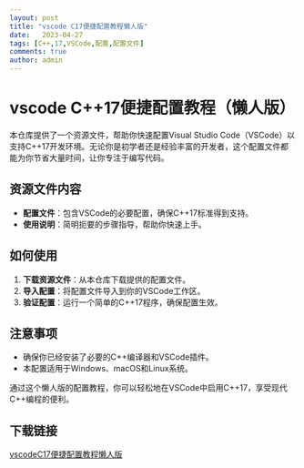 ```yaml
---
layout: post
title: "vscode C17便捷配置教程懒人版"
date:   2023-04-27
tags: [C++,17,VSCode,配置,配置文件]
comments: true
author: admin
---
```

# vscode C++17便捷配置教程（懒人版）

本仓库提供了一个资源文件，帮助你快速配置Visual Studio Code（VSCode）以支持C++17开发环境。无论你是初学者还是经验丰富的开发者，这个配置文件都能为你节省大量时间，让你专注于编写代码。

## 资源文件内容

- **配置文件**：包含VSCode的必要配置，确保C++17标准得到支持。
- **使用说明**：简明扼要的步骤指导，帮助你快速上手。

## 如何使用

1. **下载资源文件**：从本仓库下载提供的配置文件。
2. **导入配置**：将配置文件导入到你的VSCode工作区。
3. **验证配置**：运行一个简单的C++17程序，确保配置生效。

## 注意事项

- 确保你已经安装了必要的C++编译器和VSCode插件。
- 本配置适用于Windows、macOS和Linux系统。

通过这个懒人版的配置教程，你可以轻松地在VSCode中启用C++17，享受现代C++编程的便利。

## 下载链接

[vscodeC17便捷配置教程懒人版](https://pan.quark.cn/s/1b9de2aacb94)